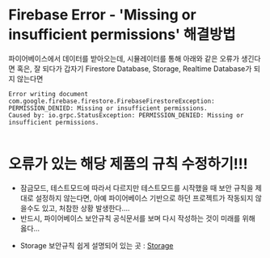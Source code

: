 # Firebase Error - 'Missing or insufficient permissions' 해결방법

파이어베이스에서 데이터를 받아오는데, 시뮬레이터를 통해 아래와 같은 오류가 생긴다면
혹은, 잘 되다가 갑자기 Firestore Database, Storage, Realtime Database가 되지 않는다면
```
Error writing document
com.google.firebase.firestore.FirebaseFirestoreException: PERMISSION_DENIED: Missing or insufficient permissions.
Caused by: io.grpc.StatusException: PERMISSION_DENIED: Missing or insufficient permissions.
                                                                                                    	
```

# 오류가 있는 해당 제품의 규칙 수정하기!!!
- 잠금모드, 테스트모드에 따라서 다르지만 테스트모드를 시작했을 때 보안 규칙을 제대로 설정하지 않는다면, 아예 파이어베이스 기반으로 하던 프로젝트가 작동되지 않을수도 있고, 처참한 상황 발생한다....
- 반드시, 파이어베이스 보안규칙 공식문서를 보며 다시 작성하는 것이 미래를 위해 옳다...

* Storage 보안규칙 쉽게 설명되어 있는 곳 : [Storage](https://m.blog.naver.com/PostView.naver?isHttpsRedirect=true&blogId=lys1900&logNo=221013967856)
 
